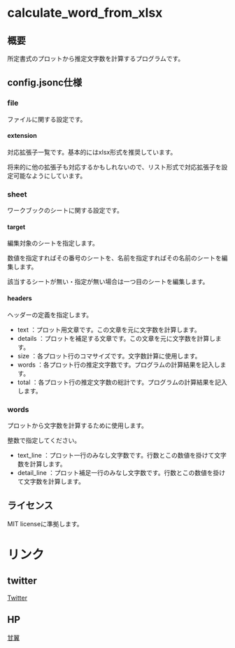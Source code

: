 # calculate_word_from_xlsx
## 概要
所定書式のプロットから推定文字数を計算するプログラムです。


## config.jsonc仕様
### file
ファイルに関する設定です。

#### extension
対応拡張子一覧です。基本的にはxlsx形式を推奨しています。

将来的に他の拡張子も対応するかもしれないので、リスト形式で対応拡張子を設定可能なようにしています。

### sheet
ワークブックのシートに関する設定です。

#### target
編集対象のシートを指定します。

数値を指定すればその番号のシートを、名前を指定すればその名前のシートを編集します。

該当するシートが無い・指定が無い場合は一つ目のシートを編集します。

#### headers
ヘッダーの定義を指定します。

- text      ：プロット用文章です。この文章を元に文字数を計算します。
- details   ：プロットを補足する文章です。この文章を元に文字数を計算します。
- size      ：各プロット行のコマサイズです。文字数計算に使用します。
- words     ：各プロット行の推定文字数です。プログラムの計算結果を記入します。
- total     ：各プロット行の推定文字数の総計です。プログラムの計算結果を記入します。

### words
プロットから文字数を計算するために使用します。

整数で指定してください。

- text_line     ：プロット一行のみなし文字数です。行数とこの数値を掛けて文字数を計算します。
- detail_line   ：プロット補足一行のみなし文字数です。行数とこの数値を掛けて文字数を計算します。


## ライセンス
MIT licenseに準拠します。


# リンク
## twitter
[Twitter](https://twitter.com/2basaSato)

## HP
[甘翼](https://sweetwings.feeling.jp/kanyoku/)

